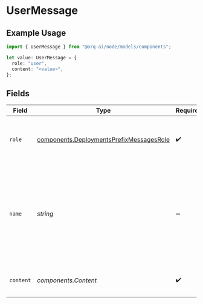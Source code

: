 # UserMessage

## Example Usage

```typescript
import { UserMessage } from "@orq-ai/node/models/components";

let value: UserMessage = {
  role: "user",
  content: "<value>",
};
```

## Fields

| Field                                                                                                                        | Type                                                                                                                         | Required                                                                                                                     | Description                                                                                                                  |
| ---------------------------------------------------------------------------------------------------------------------------- | ---------------------------------------------------------------------------------------------------------------------------- | ---------------------------------------------------------------------------------------------------------------------------- | ---------------------------------------------------------------------------------------------------------------------------- |
| `role`                                                                                                                       | [components.DeploymentsPrefixMessagesRole](../../models/components/deploymentsprefixmessagesrole.md)                         | :heavy_check_mark:                                                                                                           | The role of the messages author, in this case `user`.                                                                        |
| `name`                                                                                                                       | *string*                                                                                                                     | :heavy_minus_sign:                                                                                                           | An optional name for the participant. Provides the model information to differentiate between participants of the same role. |
| `content`                                                                                                                    | *components.Content*                                                                                                         | :heavy_check_mark:                                                                                                           | The contents of the user message.                                                                                            |